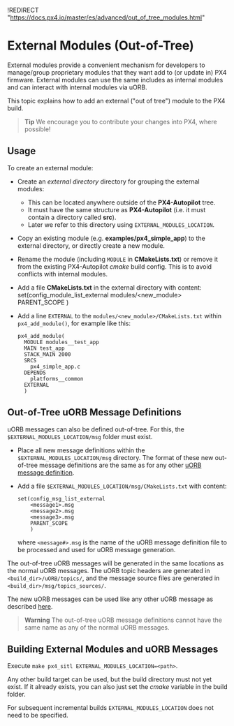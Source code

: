 !REDIRECT "https://docs.px4.io/master/es/advanced/out_of_tree_modules.html"

# External Modules (Out-of-Tree)

External modules provide a convenient mechanism for developers to manage/group proprietary modules that they want add to (or update in) PX4 firmware. External modules can use the same includes as internal modules and can interact with internal modules via uORB.

This topic explains how to add an external ("out of tree") module to the PX4 build.

> **Tip** We encourage you to contribute your changes into PX4, where possible!

## Usage

To create an external module:

- Create an *external directory* directory for grouping the external modules: 
  - This can be located anywhere outside of the **PX4-Autopilot** tree.
  - It must have the same structure as **PX4-Autopilot** (i.e. it must contain a directory called **src**).
  - Later we refer to this directory using `EXTERNAL_MODULES_LOCATION`.
- Copy an existing module (e.g. **examples/px4_simple_app**) to the external directory, or directly create a new module.
- Rename the module (including `MODULE` in **CMakeLists.txt**) or remove it from the existing PX4-Autopilot *cmake* build config. This is to avoid conflicts with internal modules.
- Add a file **CMakeLists.txt** in the external directory with content: 
      set(config_module_list_external
          modules/<new_module>
          PARENT_SCOPE
          )

- Add a line `EXTERNAL` to the `modules/<new_module>/CMakeLists.txt` within `px4_add_module()`, for example like this:
  
      px4_add_module(
        MODULE modules__test_app
        MAIN test_app
        STACK_MAIN 2000
        SRCS
          px4_simple_app.c
        DEPENDS
          platforms__common
        EXTERNAL
        )
      

<a id="uorb_message_definitions"></a>

## Out-of-Tree uORB Message Definitions

uORB messages can also be defined out-of-tree. For this, the `$EXTERNAL_MODULES_LOCATION/msg` folder must exist.

- Place all new message definitions within the `$EXTERNAL_MODULES_LOCATION/msg` directory. The format of these new out-of-tree message definitions are the same as for any other [uORB message definition](../middleware/uorb.md#adding-a-new-topic).
- Add a file `$EXTERNAL_MODULES_LOCATION/msg/CMakeLists.txt` with content:
  
      set(config_msg_list_external
          <message1>.msg
          <message2>.msg
          <message3>.msg
          PARENT_SCOPE
          )
      
  
  where `<message#>.msg` is the name of the uORB message definition file to be processed and used for uORB message generation.

The out-of-tree uORB messages will be generated in the same locations as the normal uORB messages. The uORB topic headers are generated in `<build_dir>/uORB/topics/`, and the message source files are generated in `<build_dir>/msg/topics_sources/`.

The new uORB messages can be used like any other uORB message as described [here](../middleware/uorb.md#adding-a-new-topic).

> **Warning** The out-of-tree uORB message definitions cannot have the same name as any of the normal uORB messages.

<a id="building"></a>

## Building External Modules and uORB Messages

Execute `make px4_sitl EXTERNAL_MODULES_LOCATION=<path>`.

Any other build target can be used, but the build directory must not yet exist. If it already exists, you can also just set the *cmake* variable in the build folder.

For subsequent incremental builds `EXTERNAL_MODULES_LOCATION` does not need to be specified.